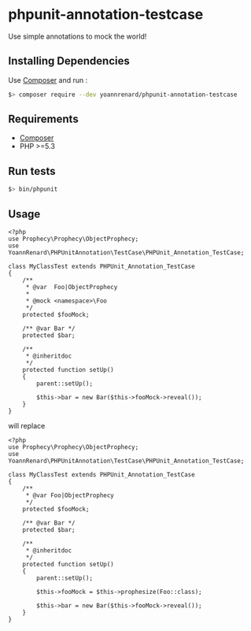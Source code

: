 # phpunit-annotation-testcase

Use simple annotations to mock the world!

## Installing Dependencies

Use [Composer][composer] and run :

```bash
$> composer require --dev yoannrenard/phpunit-annotation-testcase
```

## Requirements

* [Composer][composer]
* PHP >=5.3

## Run tests

```bash
$> bin/phpunit
```

## Usage

    <?php
    use Prophecy\Prophecy\ObjectProphecy;
    use YoannRenard\PHPUnitAnnotation\TestCase\PHPUnit_Annotation_TestCase;

    class MyClassTest extends PHPUnit_Annotation_TestCase
    {
        /**
         * @var  Foo|ObjectProphecy
         *
         * @mock <namespace>\Foo
         */
        protected $fooMock;

        /** @var Bar */
        protected $bar;

        /**
         * @inheritdoc
         */
        protected function setUp()
        {
            parent::setUp();

            $this->bar = new Bar($this->fooMock->reveal());
        }
    }

will replace

    <?php
    use Prophecy\Prophecy\ObjectProphecy;
    use YoannRenard\PHPUnitAnnotation\TestCase\PHPUnit_Annotation_TestCase;

    class MyClassTest extends PHPUnit_Annotation_TestCase
    {
        /**
         * @var Foo|ObjectProphecy
         */
        protected $fooMock;

        /** @var Bar */
        protected $bar;

        /**
         * @inheritdoc
         */
        protected function setUp()
        {
            parent::setUp();

            $this->fooMock = $this->prophesize(Foo::class);

            $this->bar = new Bar($this->fooMock->reveal());
        }
    }

[composer]: https://getcomposer.org
